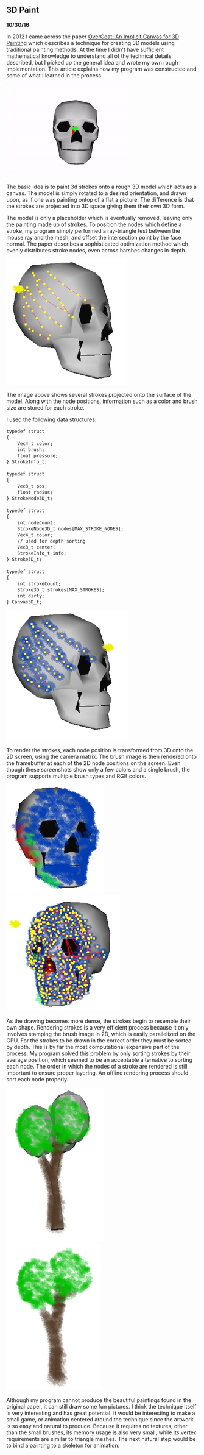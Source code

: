 3D Paint 
--------------------------
**10/30/16**

In 2012 I came across the paper [OverCoat: An Implicit Canvas for 3D Painting][1]
which describes a technique for creating 3D models using traditional painting methods.
At the time I didn't have sufficient mathematical knowledge
to understand all of the technical details described, but I picked up the general idea and wrote my own rough implementation.
This article explains how my program was constructed and some of what I learned in the process.

![3d paint gif](anim.gif)

The basic idea is to paint 3d strokes onto a rough 3D model which acts as a canvas. 
The model is simply rotated to a desired orientation, and drawn upon, as if one was painting ontop of a flat a picture. 
The difference is that the strokes are projected into 3D space giving them their own 3D form.

The model is only a placeholder which is eventually removed, leaving only the painting made up of strokes.
To position the nodes which define a stroke, my program simply performed a ray-triangle test between the mouse ray and the mesh, and offset the intersection point by the face normal. 
The paper describes a sophisticated optimization method which evenly distributes stroke nodes, even across harshes changes in depth.

![screen 1](screen1.jpg)

The image above shows several strokes projected onto the surface of the model.
Along with the node positions, information such as a color and brush size are stored for each stroke. 

I used the following data structures:

    typedef struct
    {
        Vec4_t color;
        int brush;
        float pressure;
    } StrokeInfo_t;

    typedef struct
    {
        Vec3_t pos;
        float radius;
    } StrokeNode3D_t;

    typedef struct
    {
        int nodeCount;
        StrokeNode3D_t nodes[MAX_STROKE_NODES];
        Vec4_t color;
        // used for depth sorting
        Vec3_t center;
        StrokeInfo_t info;
    } Stroke3D_t;

    typedef struct
    {
        int strokeCount;
        Stroke3D_t strokes[MAX_STROKES];
        int dirty;
    } Canvas3D_t;

![screenshot 2](screen2.jpg)

To render the strokes, each node position is transformed from 3D onto the 2D screen, using the camera matrix. The brush image is then rendered onto the framebuffer at each of the 2D node positions on the screen. Even though these screenshots show only a few colors and a single brush, the program supports multiple brush types and RGB colors.

![screenshot 4](screen4.jpg) ![screenshot 3](screen3.jpg)

As the drawing becomes more dense, the strokes begin to resemble their own shape. 
Rendering strokes is a very efficient process because it only involves stamping the brush image in 2D, which is easily parallelized on the GPU.
For the strokes to be drawn in the correct order they must be sorted by depth. This is by far the most computational expensive part of the process.
My program solved this problem by only sorting strokes by their average position, which seemed to be an acceptable alternative to sorting each node.
The order in which the nodes of a stroke are rendered is still important to ensure proper layering. An offline rendering process should sort each node properly.

![screenshot 5](screen5.jpg) ![screenshot 6](screen6.jpg)

Although my program cannot produce the beautiful paintings found in the original paper, it can still draw some fun pictures.
I think the technique itself is very interesting and has great potential. It would be interesting to make a small game, or animation centered around the technique since the artwork is so easy and natural to produce.
Because it requires no textures, other than the small brushes, its memory usage is also very small, while its vertex requirements are similar to triangle meshes.
The next natural step would be to bind a painting to a skeleton for animation.

[1]: http://zurich.disneyresearch.com/OverCoat/
